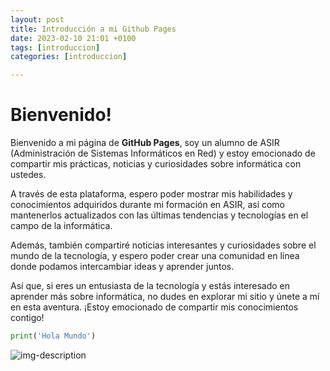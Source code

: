 ```yaml
---
layout: post
title: Introducción a mi Github Pages
date: 2023-02-10 21:01 +0100
tags: [introduccion]
categories: [introduccion]

---
```


# Bienvenido!

Bienvenido a mi página de **GitHub Pages**, soy un alumno de ASIR (Administración de Sistemas Informáticos en Red) y estoy emocionado de compartir mis prácticas, noticias y curiosidades sobre informática con ustedes.

A través de esta plataforma, espero poder mostrar mis habilidades y conocimientos adquiridos durante mi formación en ASIR, así como mantenerlos actualizados con las últimas tendencias y tecnologías en el campo de la informática.

Además, también compartiré noticias interesantes y curiosidades sobre el mundo de la tecnología, y espero poder crear una comunidad en línea donde podamos intercambiar ideas y aprender juntos.

Así que, si eres un entusiasta de la tecnología y estás interesado en aprender más sobre informática, no dudes en explorar mi sitio y únete a mí en esta aventura. ¡Estoy emocionado de compartir mis conocimientos contigo!


```python
print('Hola Mundo')
``` 

![img-description](https://images2.imgbox.com/fa/e2/PmGDsy10_o.jpeg)